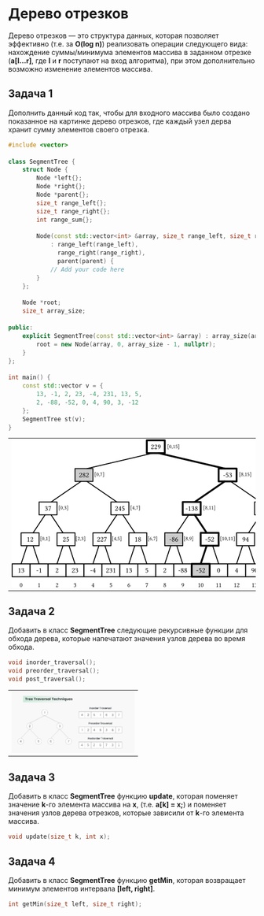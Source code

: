 # Дерево отрезков
Дерево отрезков — это структура данных, которая позволяет эффективно (т.е. за **O(log n)**) реализовать операции следующего вида: нахождение суммы/минимума элементов массива в заданном отрезке (**a[l...r]**, где **l** и **r** поступают на вход алгоритма), при этом дополнительно возможно изменение элементов массива.

## Задача 1

Дополнить данный код так, чтобы для входного массива
было создано показанное на картинке дерево отрезков,
где каждый узел дерва хранит сумму элементов своего отрезка.

```c++
#include <vector>

class SegmentTree {
    struct Node {
        Node *left{};
        Node *right{};
        Node *parent{};
        size_t range_left{};
        size_t range_right{};
        int range_sum{};

        Node(const std::vector<int> &array, size_t range_left, size_t range_right, Node *parent)
            : range_left(range_left),
              range_right(range_right),
              parent(parent) {
            // Add your code here
        }
    };

    Node *root;
    size_t array_size;

public:
    explicit SegmentTree(const std::vector<int> &array) : array_size(array.size()) {
        root = new Node(array, 0, array_size - 1, nullptr);
    }
};

int main() {
    const std::vector v = {
        13, -1, 2, 23, -4, 231, 13, 5,
        2, -88, -52, 0, 4, 90, 3, -12
    };
    SegmentTree st(v);
}
```

<table><tr><td>
<img src="../img/st1.png" alt="Example" title="Example" style="display: inline-block; margin: 0 auto; max-width: 600px; max-height: 600px">
</td></tr></table>

## Задача 2
Добавить в класс **SegmentTree** следующие рекурсивные функции для обхода дерева,
которые напечатают значения узлов дерева во время обхода.
```c++
void inorder_traversal();
void preorder_traversal();
void post_traversal();
```

<table><tr><td>
<img src="../img/traversal.png" alt="Example" title="Example" style="display: inline-block; margin: 0 auto; max-width: 250px; max-height: 250px">
</td></tr></table>

## Задача 3
Добавить в класс **SegmentTree** функцию **update**, которая поменяет значение **k**-го элемента массива на **x**,
(т.е. **a[k] = x;**) и поменяет значения узлов дерева отрезков, которые зависили от **k**-го элемента массива.
```c++
void update(size_t k, int x);
```

## Задача 4
Добавить в класс **SegmentTree** функцию **getMin**, которая возвращает минимум элементов интервала **[left, right]**.
```c++
int getMin(size_t left, size_t right);
```
